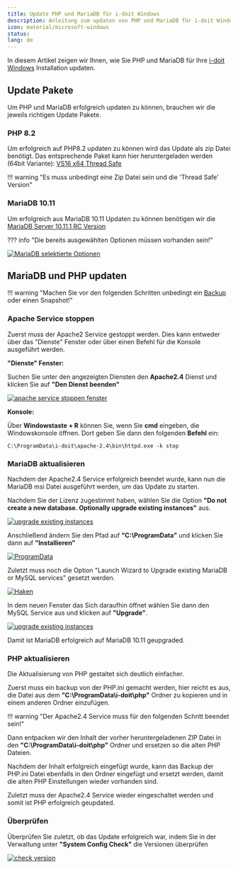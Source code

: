 ```yaml
---
title: Update PHP und MariaDB für i-doit Windows
description: Anleitung zum updaten von PHP und MariaDB für i-doit Windows Installationen
icon: material/microsoft-windows
status:
lang: de
---
```


In diesem Artikel zeigen wir Ihnen, wie Sie PHP und MariaDB für Ihre [i-doit Windows](../installation/manuelle-installation/microsoft-windows-server/index.md) Installation updaten.

## Update Pakete

Um PHP und MariaDB erfolgreich updaten zu können, brauchen wir die jeweils richtigen Update Pakete.

### PHP 8.2

Um erfolgreich auf PHP8.2 updaten zu können wird das Update als zip Datei benötigt.
Das entsprechende Paket kann hier heruntergeladen werden (64bit Variante): [VS16 x64 Thread Safe](https://windows.php.net/download/)

!!! warning "Es muss unbedingt eine Zip Datei sein und die 'Thread Safe' Version"

### MariaDB 10.11

Um erfolgreich aus MariaDB 10.11 Updaten zu können benötigen wir die [MariaDB Server 10.11.1 RC Version](https://mariadb.org/download/?t=mariadb&o=true&p=mariadb&r=10.11.1&os=windows&cpu=x86_64&pkg=msi&mirror=archive)

??? info "Die bereits ausgewählten Optionen müssen vorhanden sein!"

[![MariaDB selektierte Optionen](../assets/images/de/upgrades-und-umzuege/php-mariadb-update/1-pum.png)](../assets/images/de/upgrades-und-umzuege/php-mariadb-update/1-pum.png)

## MariaDB und PHP updaten

!!! warning "Machen Sie vor den folgenden Schritten unbedingt ein [Backup](../wartung-und-betrieb/daten-sichern-und-wiederherstellen/index.md) oder einen Snapshot!"

### Apache Service stoppen

Zuerst muss der Apache2 Service gestoppt werden. Dies kann entweder über das "Dienste" Fenster oder über einen Befehl für die Konsole ausgeführt werden.

**"Dienste" Fenster:**

Suchen Sie unter den angezeigten Diensten den **Apache2.4** Dienst und klicken Sie auf **"Den Dienst beenden"**

[![apache service stoppen fenster](../assets/images/de/upgrades-und-umzuege/php-mariadb-update/2-pum.png)](../assets/images/de/upgrades-und-umzuege/php-mariadb-update/2-pum.png)

**Konsole:**

Über **Windowstaste + R** können Sie, wenn Sie **cmd** eingeben, die Windowskonsole öffnen.
Dort geben Sie dann den folgenden **Befehl** ein:

```winbatch
C:\ProgramData\i-doit\apache-2.4\bin\httpd.exe -k stop
```

### MariaDB aktualisieren

Nachdem der Apache2.4 Service erfolgreich beendet wurde, kann nun die MariaDB msi Datei ausgeführt werden, um das Update zu starten.

Nachdem Sie der Lizenz zugestimmt haben, wählen Sie die Option **"Do not create a new database. Optionally upgrade existing instances"** aus.

[![upgrade existing instances](../assets/images/de/upgrades-und-umzuege/php-mariadb-update/3-pum.png)](../assets/images/de/upgrades-und-umzuege/php-mariadb-update/3-pum.png)

Anschließend ändern Sie den Pfad auf **"C:\ProgramData\"** und klicken Sie dann auf **"Installieren"**

[![ProgramData](../assets/images/de/upgrades-und-umzuege/php-mariadb-update/4-pum.png)](../assets/images/de/upgrades-und-umzuege/php-mariadb-update/4-pum.png)

Zuletzt muss noch die Option "Launch Wizard to Upgrade existing MariaDB or MySQL services" gesetzt werden.

[![Haken](../assets/images/de/upgrades-und-umzuege/php-mariadb-update/5-pum.png)](../assets/images/de/upgrades-und-umzuege/php-mariadb-update/5-pum.png)

In dem neuen Fenster das Sich daraufhin öffnet wählen Sie dann den MySQL Service aus und klicken auf **"Upgrade"**.

[![upgrade existing instances](../assets/images/de/upgrades-und-umzuege/php-mariadb-update/6-pum.png)](../assets/images/de/upgrades-und-umzuege/php-mariadb-update/6-pum.png)

Damit ist MariaDB erfolgreich auf MariaDB 10.11 geupgraded.

### PHP aktualisieren

Die Aktualisierung von PHP gestaltet sich deutlich einfacher.

Zuerst muss ein backup von der PHP.ini gemacht werden, hier reicht es aus, die Datei aus dem **"C:\ProgramData\i-doit\php\"** Ordner zu kopieren und in einem anderen Ordner einzufügen.

!!! warning "Der Apache2.4 Service muss für den folgenden Schritt beendet sein!"

Dann entpacken wir den Inhalt der vorher heruntergeladenen ZIP Datei in den **"C:\ProgramData\i-doit\php\"** Ordner und ersetzen so die alten PHP Dateien.

Nachdem der Inhalt erfolgreich eingefügt wurde, kann das Backup der PHP.ini Datei ebenfalls in den Ordner eingefügt und ersetzt werden, damit die alten PHP Einstellungen wieder vorhanden sind.

Zuletzt muss der Apache2.4 Service wieder eingeschaltet werden und somit ist PHP erfolgreich geupdated.

### Überprüfen

Überprüfen Sie zuletzt, ob das Update erfolgreich war, indem Sie in der Verwaltung unter **"System Config Check"** die Versionen überprüfen

[![check version](../assets/images/de/upgrades-und-umzuege/php-mariadb-update/7-pum.png)](../assets/images/de/upgrades-und-umzuege/php-mariadb-update/7-pum.png)
